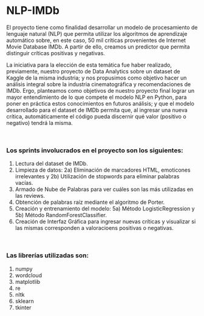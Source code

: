 # NLP-IMDb


El proyecto tiene como finalidad desarrollar un modelo de procesamiento de lenguaje natural (NLP) que permita utilizar los algoritmos de aprendizaje automático sobre, en este caso, 50 mil críticas provenientes de Internet Movie Database IMDb. A partir de ello, creamos un predictor que permita distinguir críticas positivas y negativas.

La iniciativa para la elección de esta temática fue haber realizado, previamente, nuestro proyecto de Data Analytics sobre un dataset de Kaggle de la misma industria; y nos propusimos como objetivo hacer un análisis integral sobre la industria cinematográfica y recomendaciones de IMDb. Ergo, planteamos como objetivos de nuestro proyecto final lograr un mayor entendimiento de lo que compete el modelo NLP en Python, para poner en práctica estos conocimientos en futuros análisis; y que el modelo desarrollado para el dataset de IMDb permita que, al ingresar una nueva crítica, automáticamente el código pueda discernir qué valor (positivo o negativo) tendrá la misma.

<br>

### Los sprints involucrados en el proyecto son los siguientes:
1) Lectura del dataset de IMDb.
2) Limpieza de datos: 2a) Eliminación de marcadores HTML, emoticones irrelevantes y 2b) Utilización de stopwords para eliminar palabras vacías.
3) Armado de Nube de Palabras para ver cuáles son las más utilizadas en las reviews.
4) Obtención de palabras raíz mediante el algoritmo de Porter.
5) Creación y entrenamiento del modelo: 5a) Método LogisticRegression y 5b) Método RandomForestClassifier.
6) Creación de Interfaz Gráfica para ingresar nuevas críticas y visualizar si las mismas corresponden a valoracioens positivas o negativas.

<br>

### Las librerías utilizadas son:
1) numpy
2) wordcloud
3) matplotlib
4) re
5) nltk
6) sklearn
7) tkinter
